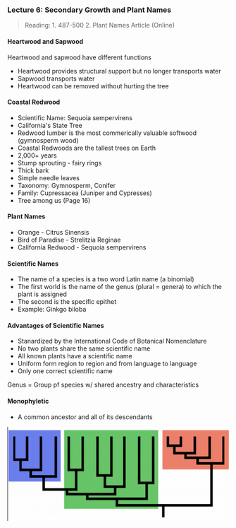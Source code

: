 ### Lecture 6: Secondary Growth and Plant Names

> Reading:
1\. 487-500
2\. Plant Names Article (Online)

#### Heartwood and Sapwood
Heartwood and sapwood have different functions
+ Heartwood provides structural support but no longer transports water
+ Sapwood transports water
+ Heartwood can be removed without hurting the tree

#### Coastal Redwood
+ Scientific Name: Sequoia sempervirens
+ California's State Tree
+ Redwood lumber is the most commerically valuable softwood (gymnosperm wood)
+ Coastal Redwoods are the tallest trees on Earth
+ 2,000+ years
+ Stump sprouting - fairy rings
+ Thick bark
+ Simple needle leaves
+ Taxonomy: Gymnosperm, Conifer
+ Family: Cupressacea (Juniper and Cypresses)
+ Tree among us (Page 16)

#### Plant Names
+ Orange - Citrus Sinensis
+ Bird of Paradise - Strelitzia Reginae
+ California Redwood - Sequoia sempervirens

#### Scientific Names
+ The name of a species is a two word Latin name (a binomial)
+ The first world is the name of the genus (plural = genera) to which the plant is assigned
+ The second is the specific epithet
+ Example: Ginkgo biloba

#### Advantages of Scientific Names
+ Stanardized by the International Code of Botanical Nomenclature
+ No two plants share the same scientific name
+ All known plants have a scientific name
+ Uniform form region to region and from language to language
+ Only one correct scientific name

Genus = Group pf species w/ shared ancestry and characteristics

#### Monophyletic
+ A common ancestor and all of its descendants

![monophyletic](/assets/monophyletic.png)


